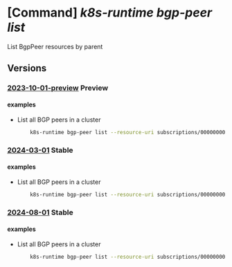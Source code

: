 # [Command] _k8s-runtime bgp-peer list_

List BgpPeer resources by parent

## Versions

### [2023-10-01-preview](/Resources/mgmt-plane/L3tyZXNvdXJjZXVyaX0vcHJvdmlkZXJzL21pY3Jvc29mdC5rdWJlcm5ldGVzcnVudGltZS9iZ3BwZWVycw==/2023-10-01-preview.xml) **Preview**

<!-- mgmt-plane /{resourceuri}/providers/microsoft.kubernetesruntime/bgppeers 2023-10-01-preview -->

#### examples

- List all BGP peers in a cluster
    ```bash
        k8s-runtime bgp-peer list --resource-uri subscriptions/00000000-1111-2222-3333-444444444444/resourceGroups/example/providers/Microsoft.Kubernetes/connectedClusters/cluster1
    ```

### [2024-03-01](/Resources/mgmt-plane/L3tyZXNvdXJjZXVyaX0vcHJvdmlkZXJzL21pY3Jvc29mdC5rdWJlcm5ldGVzcnVudGltZS9iZ3BwZWVycw==/2024-03-01.xml) **Stable**

<!-- mgmt-plane /{resourceuri}/providers/microsoft.kubernetesruntime/bgppeers 2024-03-01 -->

#### examples

- List all BGP peers in a cluster
    ```bash
        k8s-runtime bgp-peer list --resource-uri subscriptions/00000000-1111-2222-3333-444444444444/resourceGroups/example/providers/Microsoft.Kubernetes/connectedClusters/cluster1
    ```

### [2024-08-01](/Resources/mgmt-plane/L3tyZXNvdXJjZXVyaX0vcHJvdmlkZXJzL21pY3Jvc29mdC5rdWJlcm5ldGVzcnVudGltZS9iZ3BwZWVycw==/2024-08-01.xml) **Stable**

<!-- mgmt-plane /{resourceuri}/providers/microsoft.kubernetesruntime/bgppeers 2024-08-01 -->

#### examples

- List all BGP peers in a cluster
    ```bash
        k8s-runtime bgp-peer list --resource-uri subscriptions/00000000-1111-2222-3333-444444444444/resourceGroups/example/providers/Microsoft.Kubernetes/connectedClusters/cluster1
    ```
